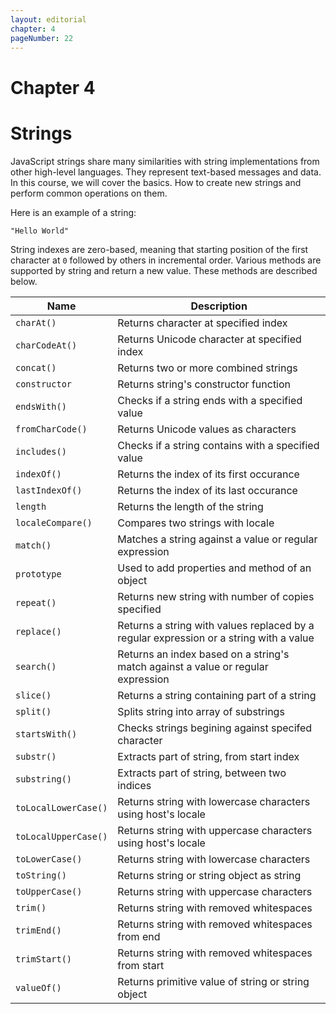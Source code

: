 ```yaml
---
layout: editorial
chapter: 4
pageNumber: 22
---
```


# Chapter 4
# Strings

JavaScript strings share many similarities with string implementations from other high-level languages. They represent text-based messages and data. In this course, we will cover the basics. How to create new strings and perform common operations on them.

Here is an example of a string:

```
"Hello World"
```

String indexes are zero-based, meaning that starting position of the first character at `0` followed by others in incremental order. Various methods are supported by string and return a new value. These methods are described below.

| Name                 | Description                                                                            |
| -------------------- | -------------------------------------------------------------------------------------- |
| `charAt()`           | Returns character at specified index                                                   |
| `charCodeAt()`       | Returns Unicode character at specified index                                           |
| `concat()`           | Returns two or more combined strings                                                   |
| `constructor`        | Returns string's constructor function                                                  |
| `endsWith()`         | Checks if a string ends with a specified value                                         |
| `fromCharCode()`     | Returns Unicode values as characters                                                   |
| `includes()`         | Checks if a string contains with a specified value                                     |
| `indexOf()`          | Returns the index of its first occurance                                               |
| `lastIndexOf()`      | Returns the index of its last occurance                                                |
| `length`             | Returns the length of the string                                                       |
| `localeCompare()`    | Compares two strings with locale                                                       |
| `match()`            | Matches a string against a value or regular expression                                 |
| `prototype`          | Used to add properties and method of an object                                         |
| `repeat()`           | Returns new string with number of copies specified                                     |
| `replace()`          | Returns a string with values replaced by a regular expression or a string with a value |
| `search()`           | Returns an index based on a string's match against a value or regular expression       |
| `slice()`            | Returns a string containing part of a string                                           |
| `split()`            | Splits string into array of substrings                                                 |
| `startsWith()`       | Checks strings begining against specifed character                                     |
| `substr()`           | Extracts part of string, from start index                                              |
| `substring()`        | Extracts part of string, between two indices                                           |
| `toLocalLowerCase()` | Returns string with lowercase characters using host's locale                           |
| `toLocalUpperCase()` | Returns string with uppercase characters using host's locale                           |
| `toLowerCase()`      | Returns string with lowercase characters                                               |
| `toString()`         | Returns string or string object as string                                              |
| `toUpperCase()`      | Returns string with uppercase characters                                               |
| `trim()`             | Returns string with removed whitespaces                                                |
| `trimEnd()`          | Returns string with removed whitespaces from end                                       |
| `trimStart()`        | Returns string with removed whitespaces from start                                     |
| `valueOf()`          | Returns primitive value of string or string object                                     |

